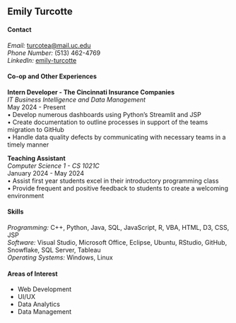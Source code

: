## Emily Turcotte

#### Contact

*Email:* turcotea@mail.uc.edu  
*Phone Number:* (513) 462-4769  
*LinkedIn:* [emily-turcotte](https://www.linkedin.com/in/emily-turcotte/)  

#### Co-op and Other Experiences

**Intern Developer - The Cincinnati Insurance Companies**  
*IT Business Intelligence and Data Management*  
May 2024 - Present  
•	Develop numerous dashboards using Python’s Streamlit and JSP  
•	Create documentation to outline processes in support of the teams migration to GitHub   
•	Handle data quality defects by communicating with necessary teams in a timely manner  

**Teaching Assistant**  
*Computer Science 1 - CS 1021C*  
January 2024 - May 2024  
•	Assist first year students excel in their introductory programming class  
•	Provide frequent and positive feedback to students to create a welcoming environment  

#### Skills

*Programming:* C++, Python, Java, SQL, JavaScript, R, VBA, HTML, D3, CSS, JSP  
*Software:* Visual Studio, Microsoft Office, Eclipse, Ubuntu, RStudio, GitHub, Snowflake, SQL Server, Tableau  
*Operating Systems:* Windows, Linux  

#### Areas of Interest

- Web Development
- UI/UX
- Data Analytics
- Data Management
